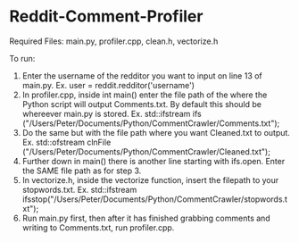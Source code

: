 # Reddit-Comment-Profiler
Required Files: main.py, profiler.cpp, clean.h, vectorize.h

To run: 
1. Enter the username of the redditor you want to input on line 13 of main.py. Ex. user = reddit.redditor('username')
2. In profiler.cpp, inside int main() enter the file path of the where the Python script will output Comments.txt. By default this should be whereever main.py is stored.
Ex. std::ifstream ifs ("/Users/Peter/Documents/Python/CommentCrawler/Comments.txt"); 
3. Do the same but with the file path where you want Cleaned.txt to output.
Ex. std::ofstream clnFile ("/Users/Peter/Documents/Python/CommentCrawler/Cleaned.txt");
4. Further down in main() there is another line starting with ifs.open. Enter the SAME file path as for step 3.
5. In vectorize.h, inside the vectorize function, insert the filepath to your stopwords.txt. 
Ex. std::ifstream ifsstop("/Users/Peter/Documents/Python/CommentCrawler/stopwords.txt");
6. Run main.py first, then after it has finished grabbing comments and writing to Comments.txt, run profiler.cpp.
